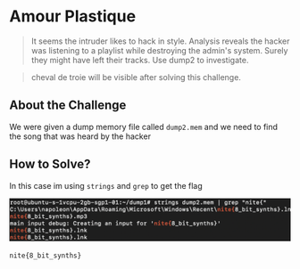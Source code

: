 # Amour Plastique
> It seems the intruder likes to hack in style. Analysis reveals the hacker was listening to a playlist while destroying the admin's system. Surely they might have left their tracks. Use dump2 to investigate.

> cheval de troie will be visible after solving this challenge.

## About the Challenge
We were given a dump memory file called `dump2.mem` and we need to find the song that was heard by the hacker

## How to Solve?
In this case im using `strings` and `grep` to get the flag

![flag](images/flag.png)

```
nite{8_bit_synths}
```